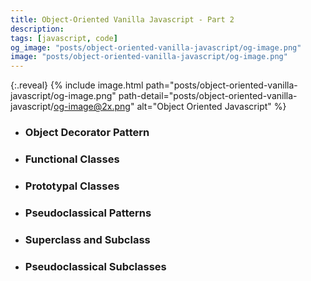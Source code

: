 ```yaml
---
title: Object-Oriented Vanilla Javascript - Part 2
description: 
tags: [javascript, code]
og_image: "posts/object-oriented-vanilla-javascript/og-image.png"
image: "posts/object-oriented-vanilla-javascript/og-image.png"
---
```


{:.reveal}
{% include image.html path="posts/object-oriented-vanilla-javascript/og-image.png" path-detail="posts/object-oriented-vanilla-javascript/og-image@2x.png" alt="Object Oriented Javascript" %}


* ### Object Decorator Pattern
* ### Functional Classes
* ### Prototypal Classes
* ### Pseudoclassical Patterns
* ### Superclass and Subclass
* ### Pseudoclassical Subclasses